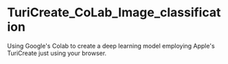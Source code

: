 # TuriCreate_CoLab_Image_classification
Using Google's Colab to create a deep learning model employing Apple's TuriCreate just using your browser.
